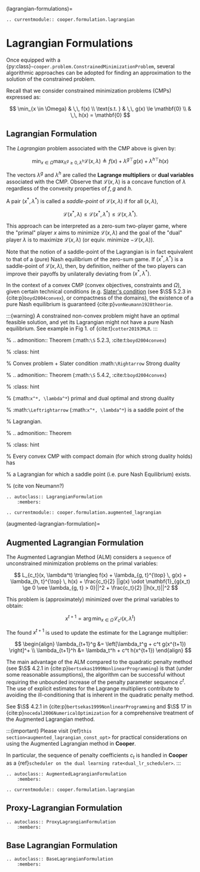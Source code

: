 (lagrangian-formulations)=

```{eval-rst}
.. currentmodule:: cooper.formulation.lagrangian
```

# Lagrangian Formulations

Once equipped with a {py:class}`~cooper.problem.ConstrainedMinimizationProblem`,
several algorithmic approaches can be adopted for finding an approximation to
the solution of the constrained problem.

Recall that we consider constrained minimization problems (CMPs) expressed as:

$$
\min_{x \in \Omega} & \,\, f(x) \\
\text{s.t. } & \,\, g(x) \le \mathbf{0} \\
             & \,\, h(x) = \mathbf{0}
$$

## Lagrangian Formulation

The *Lagrangian* problem associated with the CMP above is given by:

$$
\min_{x \in \Omega} \max_{{\lambda^g} \ge 0, \, {\lambda^h}} \mathcal{L}(x,\lambda) \triangleq f(x) + {\lambda^g}^{\top} g(x) + {\lambda^h}^{\top} h(x)
$$

The vectors ${\lambda^g}$ and ${\lambda^h}$ are called the **Lagrange
multipliers** or **dual variables** associated with the CMP. Observe that
$\mathcal{L}(x,\lambda)$ is a concave function of $\lambda$ regardless
of the convexity properties of $f, g$ and $h$.

A pair $(x^*,\lambda^*)$ is called a *saddle-point* of
$\mathcal{L}(x,\lambda)$ if for all $(x,\lambda)$,

$$
\mathcal{L}(x^*,\lambda) \le \mathcal{L}(x^*,\lambda^*) \le \mathcal{L}(x,\lambda^*).
$$

This approach can be interpreted as a zero-sum two-player game, where the
"primal" player $x$ aims to minimize $\mathcal{L}(x,\lambda)$ and
the goal of the "dual" player $\lambda$ is to maximize
$\mathcal{L}(x,\lambda)$ (or equiv. minimize
$-\mathcal{L}(x,\lambda)$).

Note that the notion of a saddle-point of the Lagrangian is in fact equivalent
to that of a (pure) Nash equilibrium of the zero-sum game. If
$(x^*,\lambda^*)$ is a saddle-point of $\mathcal{L}(x,\lambda)$,
then, by definition, neither of the two players can improve their payoffs by
unilaterally deviating from $(x^*,\lambda^*)$.

In the context of a convex CMP (convex objectives, constraints and
$\Omega$), given certain technical conditions (e.g. [Slater's condition](https://en.wikipedia.org/wiki/Slater%27s_condition)
(see $\S$ 5.2.3 in {cite:p}`boyd2004convex`), or compactness of the domains),
the existence of a pure Nash equilibrium is guaranteed {cite:p}`vonNeumann1928theorie`.

:::{warning}
A constrained non-convex problem might have an optimal feasible solution,
and yet its Lagrangian might not have a pure Nash equilibrium. See example
in Fig 1. of {cite:t}`cotter2019JMLR`.
:::

% .. admonition:: Theorem (:math:`\S` 5.2.3, :cite:t:`boyd2004convex`)

% :class: hint

% Convex problem + Slater condition :math:`\Rightarrow` Strong duality

% .. admonition:: Theorem (:math:`\S` 5.4.2, :cite:t:`boyd2004convex`)

% :class: hint

% (:math:`x^*, \lambda^*`) primal and dual optimal and strong duality

% :math:`\Leftrightarrow` (:math:`x^*, \lambda^*`) is a saddle point of the

% Lagrangian.

% .. admonition:: Theorem

% :class: hint

% Every convex CMP with compact domain (for which strong duality holds) has

% a Lagrangian for which a saddle point (i.e. pure Nash Equilibrium) exists.

% (cite von Neumann?)

```{eval-rst}
.. autoclass:: LagrangianFormulation
    :members:
```

```{eval-rst}
.. currentmodule:: cooper.formulation.augmented_lagrangian
```

(augmented-lagrangian-formulation)=

## Augmented Lagrangian Formulation

The Augmented Lagrangian Method (ALM) considers a `sequence` of unconstrained
minimization problems on the primal variables:

$$
L_{c_t}(x, \lambda^t) \triangleq f(x) + \lambda_{g, t}^{\top} \, g(x) + \lambda_{h, t}^{\top} \, h(x) + \frac{c_t}{2} ||g(x) \odot \mathbf{1}_{g(x_t) \ge 0 \vee \lambda_{g, t} > 0}||^2 +  \frac{c_t}{2} ||h(x_t)||^2
$$

This problem is (approximately) minimized over the primal variables to obtain:

$$
x^{t+1} = \arg \min_{x \in \Omega} \mathcal{L}_{c^t}(x, \lambda^t)
$$

The found $x^{t+1}$ is used to update the estimate for the Lagrange multiplier:

$$
\begin{align}     \lambda_{t+1}^g &= \left[\lambda_t^g + c^t g(x^{t+1}) \right]^+ \\     \lambda_{t+1}^h &= \lambda_t^h + c^t h(x^{t+1}) \end{align}
$$

The main advantage of the ALM compared to the quadratic penalty method
(see $\S$ 4.2.1 in {cite:p}`bertsekas1999NonlinearProgramming`) is that
(under some reasonable assumptions), the algorithm can be successful without
requiring the unbounded increase of the penalty parameter sequence $c^t$.
The use of explicit estimates for the Lagrange multipliers contribute to
avoiding the  ill-conditioning that is inherent in the quadratic penalty method.

See $\S$ 4.2.1 in {cite:p}`bertsekas1999NonlinearProgramming` and
$\S$ 17 in {cite:p}`nocedal2006NumericalOptimization` for a comprehensive
treatment of the Augmented Lagrangian method.

:::{important}
Please visit {ref}`this section<augmented_lagrangian_const_opt>` for
practical considerations on using the Augmented Lagrangian method in
**Cooper**.

In particular, the sequence of penalty coefficients $c_t$ is handled
in **Cooper** as a
{ref}`scheduler on the dual learning rate<dual_lr_scheduler>`.
:::

```{eval-rst}
.. autoclass:: AugmentedLagrangianFormulation
    :members:
```

```{eval-rst}
.. currentmodule:: cooper.formulation.lagrangian
```

## Proxy-Lagrangian Formulation

```{eval-rst}
.. autoclass:: ProxyLagrangianFormulation
    :members:
```

## Base Lagrangian Formulation

```{eval-rst}
.. autoclass:: BaseLagrangianFormulation
    :members:
```
